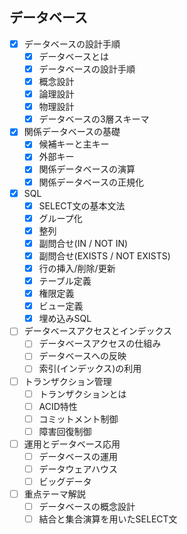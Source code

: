 ## データベース

- [x] データベースの設計手順
  - [x] データベースとは
  - [x] データベースの設計手順
  - [x] 概念設計
  - [x] 論理設計
  - [x] 物理設計
  - [x] データベースの3層スキーマ
- [x] 関係データベースの基礎
  - [x] 候補キーと主キー
  - [x] 外部キー
  - [x] 関係データベースの演算
  - [x] 関係データベースの正規化
- [x] SQL
  - [x] SELECT文の基本文法
  - [x] グループ化
  - [x] 整列
  - [x] 副問合せ(IN / NOT IN)
  - [x] 副問合せ(EXISTS / NOT EXISTS)
  - [x] 行の挿入/削除/更新
  - [x] テーブル定義
  - [x] 権限定義
  - [x] ビュー定義
  - [x] 埋め込みSQL
- [ ] データベースアクセスとインデックス
  - [ ] データベースアクセスの仕組み
  - [ ] データベースへの反映
  - [ ] 索引(インデックス)の利用
- [ ] トランザクション管理
  - [ ] トランザクションとは
  - [ ] ACID特性
  - [ ] コミットメント制御
  - [ ] 障害回復制御
- [ ] 運用とデータベース応用
  - [ ] データベースの運用
  - [ ] データウェアハウス
  - [ ] ビッグデータ
- [ ] 重点テーマ解説
  - [ ] データベースの概念設計
  - [ ] 結合と集合演算を用いたSELECT文
